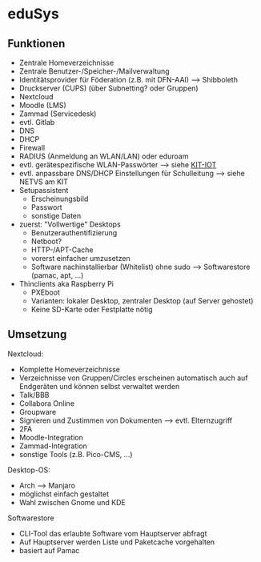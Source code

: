 # eduSys

## Funktionen
- Zentrale Homeverzeichnisse
- Zentrale Benutzer-/Speicher-/Mailverwaltung
- Identitätsprovider für Föderation (z.B. mit DFN-AAI) --> Shibboleth
- Druckserver (CUPS) (über Subnetting? oder Gruppen)
- Nextcloud
- Moodle (LMS)
- Zammad (Servicedesk)
- evtl. Gitlab
- DNS
- DHCP
- Firewall
- RADIUS (Anmeldung an WLAN/LAN) oder eduroam
- evtl. gerätespezifische WLAN-Passwörter --> siehe [KIT-IOT](https://www.scc.kit.edu/dienste/internet-of-things.php)
- evtl. anpassbare DNS/DHCP Einstellungen für Schulleitung --> siehe NETVS am KIT
- Setupassistent
  - Erscheinungsbild
  - Passwort
  - sonstige Daten
- zuerst: "Vollwertige" Desktops
  - Benutzerauthentifizierung
  - Netboot?
  - HTTP-/APT-Cache
  - vorerst einfacher umzusetzen
  - Software nachinstallierbar (Whitelist) ohne sudo --> Softwarestore (pamac, apt, ...)
- Thinclients aka Raspberry Pi
  - PXEboot
  - Varianten: lokaler Desktop, zentraler Desktop (auf Server gehostet)
  - Keine SD-Karte oder Festplatte nötig

## Umsetzung

Nextcloud:
- Komplette Homeverzeichnisse
- Verzeichnisse von Gruppen/Circles erscheinen automatisch auch auf Endgeräten und können selbst verwaltet werden
- Talk/BBB
- Collabora Online
- Groupware
- Signieren und Zustimmen von Dokumenten --> evtl. Elternzugriff
- 2FA
- Moodle-Integration
- Zammad-Integration
- sonstige Tools (z.B. Pico-CMS, ...)

Desktop-OS: 
- Arch --> Manjaro
- möglichst einfach gestaltet
- Wahl zwischen Gnome und KDE

Softwarestore
- CLI-Tool das erlaubte Software vom Hauptserver abfragt
- Auf Hauptserver werden Liste und Paketcache vorgehalten
- basiert auf Pamac
